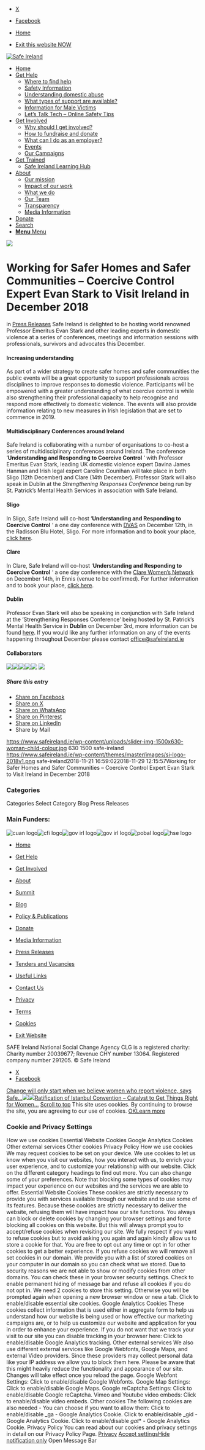   * [X](https://twitter.com/SAFEIreland "X")
  * [Facebook](https://www.facebook.com/safe.ireland "Facebook")


  * [Home](https://www.safeireland.ie/)
  * [Exit this website NOW](https://www.google.ie/)


[![Safe Ireland](https://www.safeireland.ie/wp-content/themes/master/images/si-logo-2018v1.png)](https://www.safeireland.ie/)
  * [Home](https://www.safeireland.ie/)
  * [Get Help](https://www.safeireland.ie/get-help/)
    * [Where to find help](https://www.safeireland.ie/get-help/where-to-find-help/)
    * [Safety Information](https://www.safeireland.ie/get-help/safety-information/)
    * [Understanding domestic abuse](https://www.safeireland.ie/get-help/understanding-domestic-abuse/)
    * [What types of support are available?](https://www.safeireland.ie/get-help/what-types-of-support-are-available/)
    * [Information for Male Victims](https://www.safeireland.ie/get-help/information-for-male-victims/)
    * [Let’s Talk Tech – Online Safety Tips](https://www.safeireland.ie/lets-talk-tech-online-safety-tips/)
  * [Get Involved](https://www.safeireland.ie/get-involved/)
    * [Why should I get involved?](https://www.safeireland.ie/get-involved/why-should-i-get-involved/)
    * [How to fundraise and donate](https://www.safeireland.ie/get-involved/how-to-fundraise-and-donate/)
    * [What can I do as an employer?](https://www.safeireland.ie/get-involved/what-can-i-do-as-an-employer/)
    * [Events](https://www.safeireland.ie/get-involved/events/)
    * [Our Campaigns](https://www.safeireland.ie/get-involved/our-campaigns/)
  * [Get Trained](https://www.safeireland.ie/working-for-safer-homes-and-safer-communities-coercive-control-expert-evan-stark-to-visit-ireland-in-december-2018/)
    * [Safe Ireland Learning Hub](https://www.safeireland.ie/safe-ireland-learning-hub/)
  * [About](https://www.safeireland.ie/about/)
    * [Our mission](https://www.safeireland.ie/about/our-mission/)
    * [Impact of our work](https://www.safeireland.ie/about/impact-of-our-work/)
    * [What we do](https://www.safeireland.ie/about/what-we-do/)
    * [Our Team](https://www.safeireland.ie/about/our-team/)
    * [Transparency](https://www.safeireland.ie/about/transparency/)
    * [Media Information](https://www.safeireland.ie/about/media-information/)
  * [Donate](https://www.safeireland.ie/get-involved/how-to-fundraise-and-donate/)
  * [Search](https://www.safeireland.ie/working-for-safer-homes-and-safer-communities-coercive-control-expert-evan-stark-to-visit-ireland-in-december-2018/?s=)
  * [ **Menu** Menu ](https://www.safeireland.ie/working-for-safer-homes-and-safer-communities-coercive-control-expert-evan-stark-to-visit-ireland-in-december-2018/)


[![](https://www.safeireland.ie/wp-content/uploads/slider-img-1500x630-woman-child-colour-845x500.jpg)](https://www.safeireland.ie/wp-content/uploads/slider-img-1500x630-woman-child-colour-1030x433.jpg "slider-img-1500x630-woman-child-colour")
# Working for Safer Homes and Safer Communities – Coercive Control Expert Evan Stark to Visit Ireland in December 2018
in [Press Releases](https://www.safeireland.ie/category/press-releases/)
Safe Ireland is delighted to be hosting world renowned Professor Emeritus Evan Stark and other leading experts in domestic violence at a series of conferences, meetings and information sessions with professionals, survivors and advocates this December.
#### **Increasing understanding**
As part of a wider strategy to create safer homes and safer communities the public events will be a great opportunity to support professionals across disciplines to improve responses to domestic violence. Participants will be empowered with a greater understanding of what coercive control is while also strengthening their professional capacity to help recognise and respond more effectively to domestic violence. The events will also provide information relating to new measures in Irish legislation that are set to commence in 2019.
#### **Multidisciplinary Conferences around Ireland**
Safe Ireland is collaborating with a number of organisations to co-host a series of multidisciplinary conferences around Ireland. The conference ‘**Understanding and Responding to Coercive Control** ‘ with Professor Emeritus Evan Stark, leading UK domestic violence expert Davina James Hanman and Irish legal expert Caroline Counihan will take place in both Sligo (12th December) and Clare (14th December).
Professor Stark will also speak in Dublin at the _Strengthening Responses Conference_ being run by St. Patrick’s Mental Health Services in association with Safe Ireland.
#### Sligo
In Sligo, Safe Ireland will co-host ‘**Understanding and Responding to Coercive Control** ‘ a one day conference with [DVAS](https://domesticviolence.ie/) on December 12th, in the Radisson Blu Hotel, Sligo. For more information and to book your place, [click here](https://www.eventbrite.ie/e/understanding-responding-to-coercive-control-safe-ireland-dvas-with-professor-evan-stark-tickets-52822347062).
#### Clare
In Clare, Safe Ireland will co-host ‘**Understanding and Responding to Coercive Control** ‘ a one day conference with the [Clare Women’s Network](https://www.facebook.com/groups/clarewomensnetwork/) on December 14th, in Ennis (venue to be confirmed). For further information and to book your place, [click here](https://www.eventbrite.ie/e/understanding-responding-to-coercive-control-safe-ireland-clare-womens-network-with-professor-evan-tickets-52871382729).
#### Dublin
Professor Evan Stark will also be speaking in conjunction with Safe Ireland at the ‘Strengthening Responses Conference’ being hosted by St. Patrick’s Mental Health Service in **Dublin** on December 3rd, more information can be found [here](https://www.eventbrite.ie/e/strengthening-responses-domestic-violence-and-womens-mental-health-tickets-52144438419).
If you would like any further information on any of the events happening throughout December please contact office@safeireland.ie
#### Collaborators
![](https://www.safeireland.ie/wp-content/uploads/SI-LOGO-transparent-bg-300x97.png)![](https://www.safeireland.ie/wp-content/uploads/Clare-womens-network-Logo-300x223.jpg)![](https://www.safeireland.ie/wp-content/uploads/DVAS_-Logo_Apple-Green-Creation_Media-300x158.jpg)![](https://www.safeireland.ie/wp-content/uploads/community_foundation_logo_dark_highres-300x48.png)![](https://www.safeireland.ie/wp-content/uploads/CSVOC-logo.gif)
![](https://www.safeireland.ie/wp-content/uploads/NCCWNLogo.jpg)
##### Share this entry
  * [Share on Facebook](https://www.facebook.com/sharer.php?u=https://www.safeireland.ie/working-for-safer-homes-and-safer-communities-coercive-control-expert-evan-stark-to-visit-ireland-in-december-2018/&t=Working%20for%20Safer%20Homes%20and%20Safer%20Communities%20%E2%80%93%20Coercive%20Control%20Expert%20Evan%20Stark%20to%20Visit%20Ireland%20in%20December%202018)
  * [Share on X](https://twitter.com/share?text=Working%20for%20Safer%20Homes%20and%20Safer%20Communities%20%E2%80%93%20Coercive%20Control%20Expert%20Evan%20Stark%20to%20Visit%20Ireland%20in%20December%202018&url=https://www.safeireland.ie/?p=6561)
  * [Share on WhatsApp](https://api.whatsapp.com/send?text=https://www.safeireland.ie/working-for-safer-homes-and-safer-communities-coercive-control-expert-evan-stark-to-visit-ireland-in-december-2018/)
  * [Share on Pinterest](https://pinterest.com/pin/create/button/?url=https%3A%2F%2Fwww.safeireland.ie%2Fworking-for-safer-homes-and-safer-communities-coercive-control-expert-evan-stark-to-visit-ireland-in-december-2018%2F&description=Working%20for%20Safer%20Homes%20and%20Safer%20Communities%20%E2%80%93%20Coercive%20Control%20Expert%20Evan%20Stark%20to%20Visit%20Ireland%20in%20December%202018&media=https%3A%2F%2Fwww.safeireland.ie%2Fwp-content%2Fuploads%2Fslider-img-1500x630-woman-child-colour-705x296.jpg)
  * [Share on LinkedIn](https://linkedin.com/shareArticle?mini=true&title=Working%20for%20Safer%20Homes%20and%20Safer%20Communities%20%E2%80%93%20Coercive%20Control%20Expert%20Evan%20Stark%20to%20Visit%20Ireland%20in%20December%202018&url=https://www.safeireland.ie/working-for-safer-homes-and-safer-communities-coercive-control-expert-evan-stark-to-visit-ireland-in-december-2018/)
  * Share by Mail


https://www.safeireland.ie/wp-content/uploads/slider-img-1500x630-woman-child-colour.jpg 630 1500 safe-ireland https://www.safeireland.ie/wp-content/themes/master/images/si-logo-2018v1.png safe-ireland2018-11-21 16:59:022018-11-29 12:15:57Working for Safer Homes and Safer Communities – Coercive Control Expert Evan Stark to Visit Ireland in December 2018
### Categories
Categories Select Category Blog Press Releases
### Main Funders:
![cuan logo](https://www.safeireland.ie/wp-content/uploads/logo-cuan.png)![cfi logo](https://www.safeireland.ie/wp-content/uploads/logo-cfi.png)![gov irl logo](https://www.safeireland.ie/wp-content/uploads/logo-goi2.png)![gov irl logo](https://www.safeireland.ie/wp-content/uploads/logo-doj.png)![pobal logo](https://www.safeireland.ie/wp-content/uploads/logo-pobal.png)![hse logo](https://www.safeireland.ie/wp-content/uploads/logo-hse.png)
  * [Home](https://www.safeireland.ie/)
  * [Get Help](https://www.safeireland.ie/get-help/)
  * [Get Involved](https://www.safeireland.ie/get-involved/)
  * [About](https://www.safeireland.ie/about/)
  * [Summit](https://www.safeireland.ie/?page_id=3620)
  * [Blog](https://www.safeireland.ie/blog/)


  * [Policy & Publications](https://www.safeireland.ie/policy-publications/)
  * [Donate](https://www.safeireland.ie/get-involved/how-to-fundraise-and-donate/)
  * [Media Information](https://www.safeireland.ie/about/media-information/)
  * [Press Releases](https://www.safeireland.ie/about/media-information/press-releases/)
  * [Tenders and Vacancies](https://www.safeireland.ie/tenders-and-vacancies/)
  * [Useful Links](https://www.safeireland.ie/links/)


  * [Contact Us](https://www.safeireland.ie/contact-us/)
  * [Privacy](https://www.safeireland.ie/privacy/)
  * [Terms](https://www.safeireland.ie/terms/)
  * [Cookies](https://www.safeireland.ie/cookies/)
  * [Exit Website](https://www.google.ie)


SAFE Ireland National Social Change Agency CLG is a registered charity: Charity number 20039677; Revenue CHY number 13064. Registered company number 291205.
© Safe Ireland 
  * [X](https://twitter.com/SAFEIreland "X")
  * [Facebook](https://www.facebook.com/safe.ireland "Facebook")


[Change will only start when we believe women who report violence, says Safe...![](https://www.safeireland.ie/wp-content/uploads/safe-world-summit-title-600x300px.jpg-80x80.jpeg)](https://www.safeireland.ie/change-will-only-start-when-we-believe-women-who-report-violence-says-safe-ireland-on-eve-of-international-summit/)[![](https://www.safeireland.ie/wp-content/uploads/two_women_hugging-80x80.jpg)Ratification of Istanbul Convention – Catalyst to Get Things Right for Women...](https://www.safeireland.ie/ratification-of-istanbul-convention-catalyst-to-get-things-right-for-women-and-children/)
[Scroll to top](https://www.safeireland.ie/working-for-safer-homes-and-safer-communities-coercive-control-expert-evan-stark-to-visit-ireland-in-december-2018/#top "Scroll to top")
This site uses cookies. By continuing to browse the site, you are agreeing to our use of cookies.
[OK](https://www.safeireland.ie/working-for-safer-homes-and-safer-communities-coercive-control-expert-evan-stark-to-visit-ireland-in-december-2018/)[Learn more](https://www.safeireland.ie/working-for-safer-homes-and-safer-communities-coercive-control-expert-evan-stark-to-visit-ireland-in-december-2018/)
### Cookie and Privacy Settings
How we use cookies
Essential Website Cookies
Google Analytics Cookies
Other external services
Other cookies
Privacy Policy
How we use cookies
We may request cookies to be set on your device. We use cookies to let us know when you visit our websites, how you interact with us, to enrich your user experience, and to customize your relationship with our website. 
Click on the different category headings to find out more. You can also change some of your preferences. Note that blocking some types of cookies may impact your experience on our websites and the services we are able to offer.
Essential Website Cookies
These cookies are strictly necessary to provide you with services available through our website and to use some of its features.
Because these cookies are strictly necessary to deliver the website, refusing them will have impact how our site functions. You always can block or delete cookies by changing your browser settings and force blocking all cookies on this website. But this will always prompt you to accept/refuse cookies when revisiting our site.
We fully respect if you want to refuse cookies but to avoid asking you again and again kindly allow us to store a cookie for that. You are free to opt out any time or opt in for other cookies to get a better experience. If you refuse cookies we will remove all set cookies in our domain.
We provide you with a list of stored cookies on your computer in our domain so you can check what we stored. Due to security reasons we are not able to show or modify cookies from other domains. You can check these in your browser security settings.
Check to enable permanent hiding of message bar and refuse all cookies if you do not opt in. We need 2 cookies to store this setting. Otherwise you will be prompted again when opening a new browser window or new a tab.
Click to enable/disable essential site cookies.
Google Analytics Cookies
These cookies collect information that is used either in aggregate form to help us understand how our website is being used or how effective our marketing campaigns are, or to help us customize our website and application for you in order to enhance your experience.
If you do not want that we track your visit to our site you can disable tracking in your browser here:
Click to enable/disable Google Analytics tracking.
Other external services
We also use different external services like Google Webfonts, Google Maps, and external Video providers. Since these providers may collect personal data like your IP address we allow you to block them here. Please be aware that this might heavily reduce the functionality and appearance of our site. Changes will take effect once you reload the page.
Google Webfont Settings:
Click to enable/disable Google Webfonts.
Google Map Settings:
Click to enable/disable Google Maps.
Google reCaptcha Settings:
Click to enable/disable Google reCaptcha.
Vimeo and Youtube video embeds:
Click to enable/disable video embeds.
Other cookies
The following cookies are also needed - You can choose if you want to allow them:
Click to enable/disable _ga - Google Analytics Cookie.
Click to enable/disable _gid - Google Analytics Cookie.
Click to enable/disable _gat_* - Google Analytics Cookie.
Privacy Policy
You can read about our cookies and privacy settings in detail on our Privacy Policy Page. 
[Privacy](https://www.safeireland.ie/privacy/)
[Accept settings](https://www.safeireland.ie/working-for-safer-homes-and-safer-communities-coercive-control-expert-evan-stark-to-visit-ireland-in-december-2018/ "Allow to use cookies, you always can modify used cookies and services")[Hide notification only](https://www.safeireland.ie/working-for-safer-homes-and-safer-communities-coercive-control-expert-evan-stark-to-visit-ireland-in-december-2018/ "Do not allow to use cookies or services - some functionality on our site might not work as expected.")
Open Message Bar
